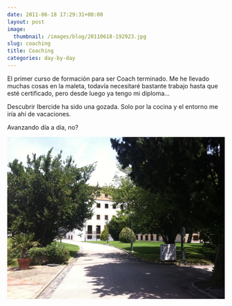 ```yaml
---
date: 2011-06-18 17:29:31+00:00
layout: post
image:
  thumbnail: /images/blog/20110618-192923.jpg
slug: coaching
title: Coaching
categories: day-by-day
---
```


El primer curso de formación para ser Coach terminado. Me he llevado muchas cosas en la maleta, todavía necesitaré bastante trabajo hasta que esté certificado, pero desde luego ya tengo mi diploma... 

Descubrir Ibercide ha sido una gozada. Solo por la cocina y el entorno me iría ahí de vacaciones. 

Avanzando día a día, no?  
  
[![20110618-192923.jpg](/images/blog/20110618-192923.jpg)](/images/blog/20110618-192923.jpg)
